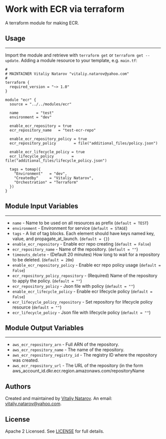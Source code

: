 # Work with ECR via terraform

A terraform module for making ECR.


## Usage
----------------------
Import the module and retrieve with ```terraform get``` or ```terraform get --update```. Adding a module resource to your template, e.g. `main.tf`:

```
#
# MAINTAINER Vitaliy Natarov "vitaliy.natarov@yahoo.com"
#
terraform {
  required_version = "~> 1.0"
}

module "ecr" {
  source = "../../modules/ecr"

  name        = "test"
  environment = "dev"

  enable_ecr_repository = true
  ecr_repository_name   = "test-ecr-repo"

  enable_ecr_repository_policy = true
  ecr_repository_policy        = file("additional_files/policy.json")

  enable_ecr_lifecycle_policy = true
  ecr_lifecycle_policy        = file("additional_files/lifecycle_policy.json")

  tags = tomap({
    "Environment"   = "dev",
    "Createdby"     = "Vitaliy Natarov",
    "Orchestration" = "Terraform"
  })
}
```

## Module Input Variables
----------------------
- `name` - Name to be used on all resources as prefix (`default = TEST`)
- `environment` - Environment for service (`default = STAGE`)
- `tags` - A list of tag blocks. Each element should have keys named key, value, and propagate_at_launch. (`default = {}`)
- `enable_ecr_repository` - Enable ecr repo creating (`default = False`)
- `ecr_repository_name` - Name of the repository. (`default = ""`)
- `timeouts_delete` - (Default 20 minutes) How long to wait for a repository to be deleted. (`default = 20m`)
- `enable_ecr_repository_policy` - Enable ecr repo policy usage (`default = False`)
- `ecr_repository_policy_repository` - (Required) Name of the repository to apply the policy. (`default = ""`)
- `ecr_repository_policy` - Json file with policy (`default = ""`)
- `enable_ecr_lifecycle_policy` - Enable ecr lifecycle policy (`default = False`)
- `ecr_lifecycle_policy_repository` - Set repository for lifecycle policy resource (`default = ""`)
- `ecr_lifecycle_policy` - Json file with lifecycle policy (`default = ""`)

## Module Output Variables
----------------------
- `aws_ecr_repository_arn` - Full ARN of the repository.
- `aws_ecr_repository_name` - The name of the repository.
- `aws_ecr_repository_registry_id` - The registry ID where the repository was created.
- `aws_ecr_repository_url` - The URL of the repository (in the form aws_account_id.dkr.ecr.region.amazonaws.com/repositoryName


## Authors

Created and maintained by [Vitaliy Natarov](https://github.com/SebastianUA). An email: [vitaliy.natarov@yahoo.com](vitaliy.natarov@yahoo.com).

## License

Apache 2 Licensed. See [LICENSE](https://github.com/SebastianUA/terraform/blob/master/LICENSE) for full details.
